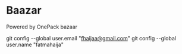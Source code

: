 # Baazar
Powered by OnePack
bazaar

  git config --global user.email "fhaijaa@gmail.com"
  git config --global user.name "fatmahaija"
